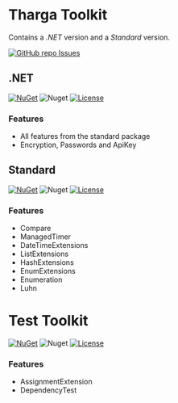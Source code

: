 # Tharga Toolkit
Contains a *.NET* version and a *Standard* version.

[![GitHub repo Issues](https://img.shields.io/github/issues/Tharga/Toolkit?style=flat&logo=github&logoColor=red&label=Issues)](https://github.com/Tharga/Toolkit/issues?q=is%3Aopen)

## .NET
[![NuGet](https://img.shields.io/nuget/v/Tharga.Toolkit)](https://www.nuget.org/packages/Tharga.Toolkit)
![Nuget](https://img.shields.io/nuget/dt/Tharga.Toolkit)
[![License](https://img.shields.io/badge/license-MIT-blue.svg)](LICENSE)

### Features
- All features from the standard package
- Encryption, Passwords and ApiKey

## Standard
[![NuGet](https://img.shields.io/nuget/v/Tharga.Toolkit.Standard)](https://www.nuget.org/packages/Tharga.Toolkit.Standard)
![Nuget](https://img.shields.io/nuget/dt/Tharga.Toolkit.Standard)
[![License](https://img.shields.io/badge/license-MIT-blue.svg)](LICENSE)

### Features
- Compare
- ManagedTimer
- DateTimeExtensions
- ListExtensions
- HashExtensions
- EnumExtensions
- Enumeration
- Luhn

# Test Toolkit
[![NuGet](https://img.shields.io/nuget/v/Tharga.Test.Toolkit)](https://www.nuget.org/packages/Tharga.Test.Toolkit)
![Nuget](https://img.shields.io/nuget/dt/Tharga.Test.Toolkit)
[![License](https://img.shields.io/badge/license-MIT-blue.svg)](LICENSE)

### Features
- AssignmentExtension
- DependencyTest